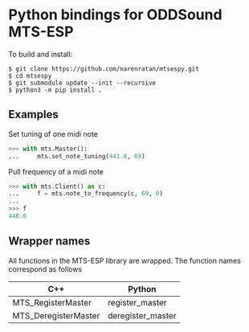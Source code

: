 # Python bindings for ODDSound MTS-ESP

To build and install:
```console
$ git clone https://github.com/narenratan/mtsespy.git
$ cd mtsespy
$ git submodule update --init --recursive
$ python3 -m pip install .
```

## Examples
Set tuning of one midi note
```python
>>> with mts.Master():
...     mts.set_note_tuning(441.0, 69)
```

Pull frequency of a midi note
```python
>>> with mts.Client() as c:
...     f = mts.note_to_frequency(c, 69, 0)
...
>>> f
440.0
```

## Wrapper names
All functions in the MTS-ESP library are wrapped. The function names
correspond as follows

|   C++                     |   Python              |
| ------------------------- | --------------------- |
|   MTS_RegisterMaster      |   register_master     |
|   MTS_DeregisterMaster    |   deregister_master   |
